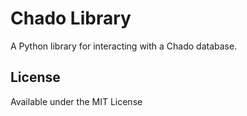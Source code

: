 # Chado Library

A Python library for interacting with a Chado database.

## License

Available under the MIT License
